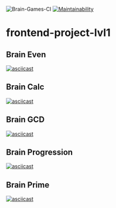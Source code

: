 ![Brain-Games-CI](https://github.com/voitd/frontend-project-lvl1/workflows/Brain-Games-CI/badge.svg?branch=master&event=push)
[![Maintainability](https://api.codeclimate.com/v1/badges/5251a0fee24f420dfe9b/maintainability)](https://codeclimate.com/github/DVo1/frontend-project-lvl1/maintainability)

# frontend-project-lvl1

## Brain Even 
[![asciicast](https://asciinema.org/a/xcRyCoJHIeQhdqkd9FwlCmnds.svg)](https://asciinema.org/a/xcRyCoJHIeQhdqkd9FwlCmnds) 

## Brain Calc
[![asciicast](https://asciinema.org/a/3pk7JopZY9puWq66bE1cgYPgm.svg)](https://asciinema.org/a/3pk7JopZY9puWq66bE1cgYPgm)

## Brain GCD
[![asciicast](https://asciinema.org/a/qHnZFg5ng2SnFjR49VzAoAZQZ.svg)](https://asciinema.org/a/qHnZFg5ng2SnFjR49VzAoAZQZ)

## Brain Progression
[![asciicast](https://asciinema.org/a/qwDjkBnL8qNMD0q3qJItCC8zC.svg)](https://asciinema.org/a/qwDjkBnL8qNMD0q3qJItCC8zC)

## Brain Prime
[![asciicast](https://asciinema.org/a/CPZb4zMUnSu8CJiDbmnm8iJQR.svg)](https://asciinema.org/a/CPZb4zMUnSu8CJiDbmnm8iJQR)